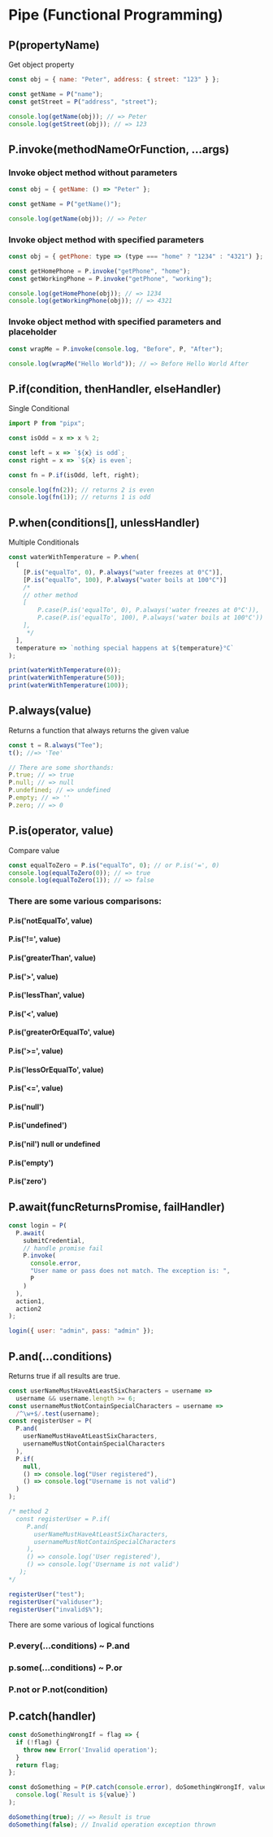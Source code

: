 # Pipe (Functional Programming)

## P(propertyName)
Get object property
```js
const obj = { name: "Peter", address: { street: "123" } };

const getName = P("name");
const getStreet = P("address", "street");

console.log(getName(obj)); // => Peter
console.log(getStreet(obj)); // => 123
```

## P.invoke(methodNameOrFunction, ...args)

### Invoke object method without parameters

```js
const obj = { getName: () => "Peter" };

const getName = P("getName()");

console.log(getName(obj)); // => Peter
```

### Invoke object method with specified parameters

```js
const obj = { getPhone: type => (type === "home" ? "1234" : "4321") };

const getHomePhone = P.invoke("getPhone", "home");
const getWorkingPhone = P.invoke("getPhone", "working");

console.log(getHomePhone(obj)); // => 1234
console.log(getWorkingPhone(obj)); // => 4321
```

### Invoke object method with specified parameters and placeholder

```js
const wrapMe = P.invoke(console.log, "Before", P, "After");

console.log(wrapMe("Hello World")); // => Before Hello World After
```

## P.if(condition, thenHandler, elseHandler)

Single Conditional

```js
import P from "pipx";

const isOdd = x => x % 2;

const left = x => `${x} is odd`;
const right = x => `${x} is even`;

const fn = P.if(isOdd, left, right);

console.log(fn(2)); // returns 2 is even
console.log(fn(1)); // returns 1 is odd
```

## P.when(conditions[], unlessHandler)

Multiple Conditionals

```js
const waterWithTemperature = P.when(
  [
    [P.is("equalTo", 0), P.always("water freezes at 0°C")],
    [P.is("equalTo", 100), P.always("water boils at 100°C")]
    /*
    // other method
    [
        P.case(P.is('equalTo', 0), P.always('water freezes at 0°C')),
        P.case(P.is('equalTo', 100), P.always('water boils at 100°C'))
    ],
     */
  ],
  temperature => `nothing special happens at ${temperature}°C`
);

print(waterWithTemperature(0));
print(waterWithTemperature(50));
print(waterWithTemperature(100));
```

## P.always(value)

Returns a function that always returns the given value

```js
const t = R.always("Tee");
t(); //=> 'Tee'

// There are some shorthands:
P.true; // => true
P.null; // => null
P.undefined; // => undefined
P.empty; // => ''
P.zero; // => 0
```

## P.is(operator, value)
Compare value

```js
const equalToZero = P.is("equalTo", 0); // or P.is('=', 0)
console.log(equalToZero(0)); // => true
console.log(equalToZero(1)); // => false
```

### There are some various comparisons:

#### P.is('notEqualTo', value)

#### P.is('!=', value)

#### P.is('greaterThan', value)

#### P.is('>', value)

#### P.is('lessThan', value)

#### P.is('<', value)

#### P.is('greaterOrEqualTo', value)

#### P.is('>=', value)

#### P.is('lessOrEqualTo', value)

#### P.is('<=', value)

#### P.is('null')

#### P.is('undefined')

#### P.is('nil') null or undefined

#### P.is('empty')

#### P.is('zero')

## P.await(funcReturnsPromise, failHandler)

```js
const login = P(
  P.await(
    submitCredential,
    // handle promise fail
    P.invoke(
      console.error,
      "User name or pass does not match. The exception is: ",
      P
    )
  ),
  action1,
  action2
);

login({ user: "admin", pass: "admin" });
```

## P.and(...conditions)

Returns true if all results are true.

```js
const userNameMustHaveAtLeastSixCharacters = username =>
  username && username.length >= 6;
const usernameMustNotContainSpecialCharacters = username =>
  /^\w+$/.test(username);
const registerUser = P(
  P.and(
    userNameMustHaveAtLeastSixCharacters,
    usernameMustNotContainSpecialCharacters
  ),
  P.if(
    null,
    () => console.log("User registered"),
    () => console.log("Username is not valid")
  )
);

/* method 2
  const registerUser = P.if(
     P.and(
       userNameMustHaveAtLeastSixCharacters,
       usernameMustNotContainSpecialCharacters
     ),
     () => console.log('User registered'),
     () => console.log('Username is not valid')
   );
*/

registerUser("test");
registerUser("validuser");
registerUser("invalid$%");
```
There are some various of logical functions
### P.every(...conditions) ~ P.and
### p.some(...conditions) ~ P.or
### P.not or P.not(condition)

## P.catch(handler)
```js
const doSomethingWrongIf = flag => {
  if (!flag) {
    throw new Error('Invalid operation');
  }
  return flag;
};

const doSomething = P(P.catch(console.error), doSomethingWrongIf, value =>
  console.log(`Result is ${value}`)
);

doSomething(true); // => Result is true
doSomething(false); // Invalid operation exception thrown
```